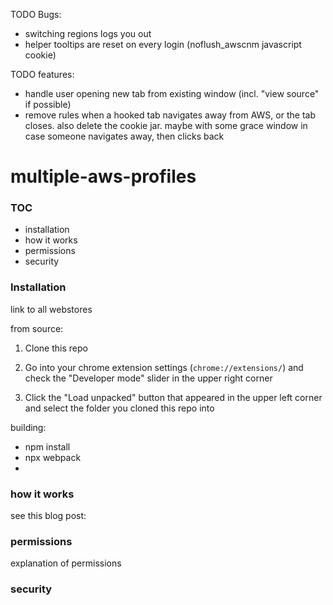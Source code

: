 TODO Bugs:
- switching regions logs you out
- helper tooltips are reset on every login (noflush_awscnm javascript cookie)

TODO features:
- handle user opening new tab from existing window (incl. "view source" if possible)
- remove rules when a hooked tab navigates away from AWS, or the tab closes. also delete the cookie jar. maybe with some grace window in case someone navigates away, then clicks back

# multiple-aws-profiles

### TOC

- installation
- how it works
- permissions
- security

### Installation

link to all webstores

from source:

1. Clone this repo

2. Go into your chrome extension settings (`chrome://extensions/`) and check the "Developer mode" slider in the upper right corner

3. Click the "Load unpacked" button that appeared in the upper left corner and select the folder you cloned this repo into

building:

- npm install
- npx webpack
-

### how it works

see this blog post:

### permissions

explanation of permissions

### security
